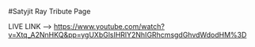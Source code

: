 #Satyjit Ray Tribute Page


LIVE LINK --> https://www.youtube.com/watch?v=Xtq_A2NnHKQ&pp=ygUXbGlsIHRlY2NhIGRhcmsgdGhvdWdodHM%3D

